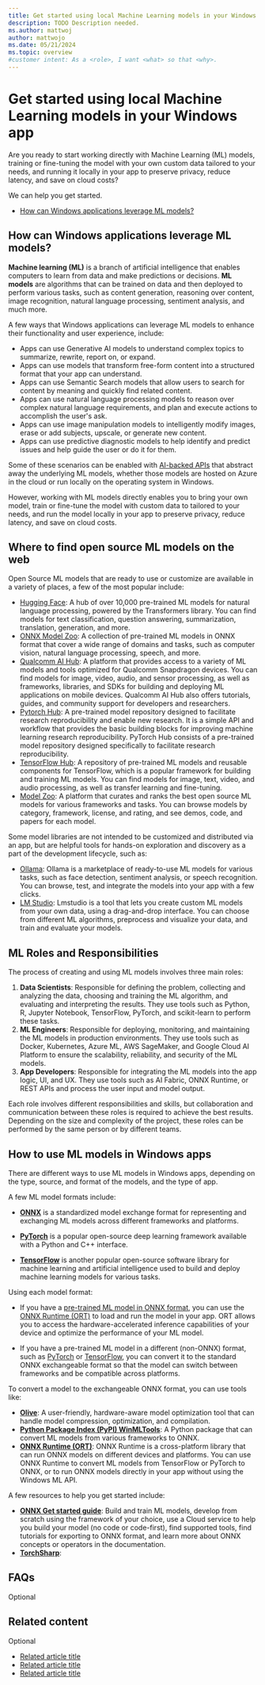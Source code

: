 ```yaml
---
title: Get started using local Machine Learning models in your Windows app
description: TODO Description needed.
ms.author: mattwoj
author: mattwojo
ms.date: 05/21/2024
ms.topic: overview
#customer intent: As a <role>, I want <what> so that <why>.
---
```


# Get started using local Machine Learning models in your Windows app

Are you ready to start working directly with Machine Learning (ML) models, training or fine-tuning the model with your own custom data tailored to your needs, and running it locally in your app to preserve privacy, reduce latency, and save on cloud costs?

We can help you get started.

- [How can Windows applications leverage ML models?](#how-can-windows-applications-leverage-ml-models)

## How can Windows applications leverage ML models?

**Machine learning (ML)** is a branch of artificial intelligence that enables computers to learn from data and make predictions or decisions. **ML models** are algorithms that can be trained on data and then deployed to perform various tasks, such as content generation, reasoning over content, image recognition, natural language processing, sentiment analysis, and much more.

A few ways that Windows applications can leverage ML models to enhance their functionality and user experience, include:

- Apps can use Generative AI models to understand complex topics to summarize, rewrite, report on, or expand.
- Apps can use models that transform free-form content into a structured format that your app can understand.
- Apps can use Semantic Search models that allow users to search for content by meaning and quickly find related content.
- Apps can use natural language processing models to reason over complex natural language requirements, and plan and execute actions to accomplish the user's ask.
- Apps can use image manipulation models to intelligently modify images, erase or add subjects, upscale, or generate new content.
- Apps can use predictive diagnostic models to help identify and predict issues and help guide the user or do it for them.

Some of these scenarios can be enabled with [AI-backed APIs](apis.md) that abstract away the underlying ML models, whether those models are hosted on Azure in the cloud or run locally on the operating system in Windows.

However, working with ML models directly enables you to bring your own model, train or fine-tune the model with custom data to tailored to your needs, and run the model locally in your app to preserve privacy, reduce latency, and save on cloud costs.

## Where to find open source ML models on the web

Open Source ML models that are ready to use or customize are available in a variety of places, a few of the most popular include:

- [Hugging Face](https://huggingface.co/models): A hub of over 10,000 pre-trained ML models for natural language processing, powered by the Transformers library. You can find models for text classification, question answering, summarization, translation, generation, and more.
- [ONNX Model Zoo](https://onnx.ai/models/): A collection of pre-trained ML models in ONNX format that cover a wide range of domains and tasks, such as computer vision, natural language processing, speech, and more.
- [Qualcomm AI Hub](https://aihub.qualcomm.com/models): A platform that provides access to a variety of ML models and tools optimized for Qualcomm Snapdragon devices. You can find models for image, video, audio, and sensor processing, as well as frameworks, libraries, and SDKs for building and deploying ML applications on mobile devices. Qualcomm AI Hub also offers tutorials, guides, and community support for developers and researchers.
- [Pytorch Hub](https://pytorch.org/hub/): A pre-trained model repository designed to facilitate research reproducibility and enable new research. It is a simple API and workflow that provides the basic building blocks for improving machine learning research reproducibility. PyTorch Hub consists of a pre-trained model repository designed specifically to facilitate research reproducibility.
- [TensorFlow Hub](https://www.tensorflow.org/hub): A repository of pre-trained ML models and reusable components for TensorFlow, which is a popular framework for building and training ML models. You can find models for image, text, video, and audio processing, as well as transfer learning and fine-tuning.
- [Model Zoo](https://modelzoo.co/): A platform that curates and ranks the best open source ML models for various frameworks and tasks. You can browse models by category, framework, license, and rating, and see demos, code, and papers for each model.

Some model libraries are not intended to be customized and distributed via an app, but are helpful tools for hands-on exploration and discovery as a part of the development lifecycle, such as:

- [Ollama](https://ollama.com/library): Ollama is a marketplace of ready-to-use ML models for various tasks, such as face detection, sentiment analysis, or speech recognition. You can browse, test, and integrate the models into your app with a few clicks.
- [LM Studio](https://lmstudio.ai/): Lmstudio is a tool that lets you create custom ML models from your own data, using a drag-and-drop interface. You can choose from different ML algorithms, preprocess and visualize your data, and train and evaluate your models.

## ML Roles and Responsibilities

The process of creating and using ML models involves three main roles:

1. **Data Scientists**: Responsible for defining the problem, collecting and analyzing the data, choosing and training the ML algorithm, and evaluating and interpreting the results. They use tools such as Python, R, Jupyter Notebook, TensorFlow, PyTorch, and scikit-learn to perform these tasks.
2. **ML Engineers**: Responsible for deploying, monitoring, and maintaining the ML models in production environments. They use tools such as Docker, Kubernetes, Azure ML, AWS SageMaker, and Google Cloud AI Platform to ensure the scalability, reliability, and security of the ML models.
3. **App Developers**: Responsible for integrating the ML models into the app logic, UI, and UX. They use tools such as AI Fabric, ONNX Runtime, or REST APIs and process the user input and model output.

Each role involves different responsibilities and skills, but collaboration and communication between these roles is required to achieve the best results. Depending on the size and complexity of the project, these roles can be performed by the same person or by different teams.

## How to use ML models in Windows apps

There are different ways to use ML models in Windows apps, depending on the type, source, and format of the models, and the type of app.

A few ML model formats include:

- [**ONNX**](https://onnx.ai/) is a standardized model exchange format for representing and exchanging ML models across different frameworks and platforms.

- [**PyTorch**](https://pytorch.org/) is a popular open-source deep learning framework available with a Python and C++ interface.  

- [**TensorFlow**](https://www.tensorflow.org/) is another popular  open-source software library for machine learning and artificial intelligence used to build and deploy machine learning models for various tasks.

Using each model format:

- If you have a [pre-trained ML model in ONNX format](https://onnx.ai/models/), you can use the [ONNX Runtime (ORT)](https://onnxruntime.ai/) to load and run the model in your app. ORT allows you to access the hardware-accelerated inference capabilities of your device and optimize the performance of your ML model.

- If you have a pre-trained ML model in a different (non-ONNX) format, such as [PyTorch](https://pytorch.org/hub/) or [TensorFlow](https://www.tensorflow.org/hub), you can convert it to the standard ONNX exchangeable format so that the model can switch between frameworks and be compatible across platforms.

To convert a model to the exchangeable ONNX format, you can use tools like:

- [**Olive**](https://github.com/microsoft/Olive?tab=readme-ov-file#olive): A user-friendly, hardware-aware model optimization tool that can handle model compression, optimization, and compilation.
- [**Python Package Index (PyPI) WinMLTools**](https://pypi.org/project/winmltools/): A Python package that can convert ML models from various frameworks to ONNX.
- [**ONNX Runtime (ORT)**](https://onnxruntime.ai/): ONNX Runtime is a cross-platform library that can run ONNX models on different devices and platforms. You can use ONNX Runtime to convert ML models from TensorFlow or PyTorch to ONNX, or to run ONNX models directly in your app without using the Windows ML API.

A few resources to help you get started include:

- [**ONNX Get started guide**](https://onnx.ai/get-started.html): Build and train ML models, develop from scratch using the framework of your choice, use a Cloud service to help you build your model (no code or code-first), find supported tools, find tutorials for exporting to ONNX format, and learn more about ONNX concepts or operators in the documentation.
- [**TorchSharp**](https://github.com/dotnet/TorchSharp): 

## FAQs

Optional

## Related content

Optional

- [Related article title](link.md)
- [Related article title](link.md)
- [Related article title](link.md)
